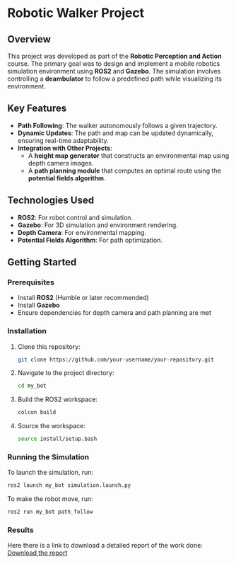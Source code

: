 # Robotic Walker Project

## Overview
This project was developed as part of the **Robotic Perception and Action** course. The primary goal was to design and implement a mobile robotics simulation environment using **ROS2** and **Gazebo**. The simulation involves controlling a **deambulator** to follow a predefined path while visualizing its environment.

## Key Features
- **Path Following**: The walker autonomously follows a given trajectory.
- **Dynamic Updates**: The path and map can be updated dynamically, ensuring real-time adaptability.
- **Integration with Other Projects**:
  - A **height map generator** that constructs an environmental map using depth camera images.
  - A **path planning module** that computes an optimal route using the **potential fields algorithm**.

## Technologies Used
- **ROS2**: For robot control and simulation.
- **Gazebo**: For 3D simulation and environment rendering.
- **Depth Camera**: For environmental mapping.
- **Potential Fields Algorithm**: For path optimization.

## Getting Started
### Prerequisites
- Install **ROS2** (Humble or later recommended)
- Install **Gazebo**
- Ensure dependencies for depth camera and path planning are met

### Installation
1. Clone this repository:
   ```bash
   git clone https://github.com/your-username/your-repository.git
   ```
2. Navigate to the project directory:
   ```bash
   cd my_bot
   ```
3. Build the ROS2 workspace:
   ```bash
   colcon build
   ```
4. Source the workspace:
   ```bash
   source install/setup.bash
   ```

### Running the Simulation
To launch the simulation, run:
```bash
ros2 launch my_bot simulation.launch.py
```

To make the robot move, run:
```bash
ros2 run my_bot path_follow
```

### Results
Here there is a link to download a detailed report of the work done:
  [Download the report](Deambulator_Control_and_Visualization_with_Ros2_and_Gazebo.pdf)
